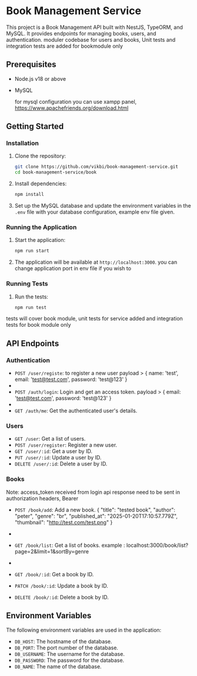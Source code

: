 # Book Management Service

This project is a Book Management API built with NestJS, TypeORM, and MySQL. It provides endpoints for managing books, users, and authentication.
moduler codebase for users and books, 
Unit tests and integration tests are added for bookmodule only
## Prerequisites

- Node.js v18 or above
- MySQL

  for mysql configuration you can use xampp panel, https://www.apachefriends.org/download.html
## Getting Started

### Installation

1. Clone the repository:
    ```bash
    git clone https://github.com/vikbi/book-management-service.git
    cd book-management-service/book
    ```

2. Install dependencies:
    ```bash
    npm install
    ```

3. Set up the MySQL database and update the environment variables in the `.env` file with your database configuration, example env file given.

### Running the Application

1. Start the application:
    ```bash
    npm run start
    ```

2. The application will be available at `http://localhost:3000`. you can change application port in env file if you wish to

### Running Tests

1. Run the tests:
    ```bash
    npm run test
    ```
tests will cover book module, unit tests for service added and integration tests for book module only
## API Endpoints

### Authentication
- `POST /user/registe`: to register a new user
payload > {
name: 'test',
email: 'test@test.com',
password: 'test@123'
}
- 
- `POST /auth/login`: Login and get an access token.
payload > {
email: 'test@test.com',
password: 'test@123'
}
- 
- `GET /auth/me`: Get the authenticated user's details.

### Users

- `GET /user`: Get a list of users.
- `POST /user/register`: Register a new user.
- `GET /user/:id`: Get a user by ID.
- `PUT /user/:id`: Update a user by ID.
- `DELETE /user/:id`: Delete a user by ID.

### Books
Note: access_token received from login api response need to be sent in authorization headers, Bearer <token>
- `POST /book/add`: Add a new book.
{
    "title": "tested book",
    "author": "peter",
    "genre": "br",
    "published_at":  "2025-01-20T17:10:57.779Z",
    "thumbnail": "http://test.com/test.png"
}
- 
- `GET /book/list`: Get a list of books.
example : localhost:3000/book/list?page=2&limit=1&sortBy=genre

- 
- `GET /book/:id`: Get a book by ID.
- `PATCH /book/:id`: Update a book by ID.
- `DELETE /book/:id`: Delete a book by ID.

## Environment Variables

The following environment variables are used in the application:

- `DB_HOST`: The hostname of the database.
- `DB_PORT`: The port number of the database.
- `DB_USERNAME`: The username for the database.
- `DB_PASSWORD`: The password for the database.
- `DB_NAME`: The name of the database.
